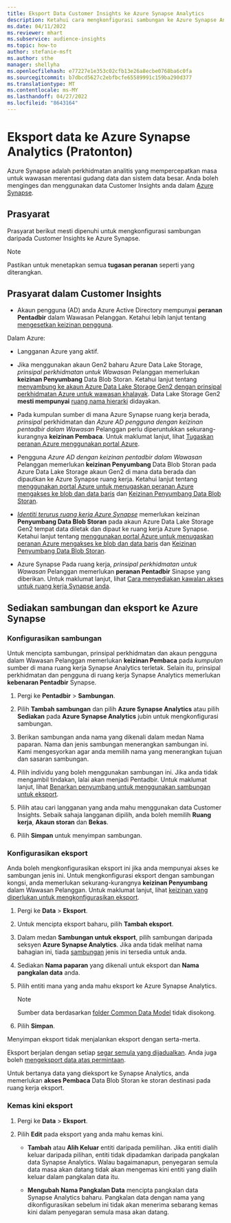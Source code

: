 ```yaml
---
title: Eksport Data Customer Insights ke Azure Synapse Analytics
description: Ketahui cara mengkonfigurasi sambungan ke Azure Synapse Analytics.
ms.date: 04/11/2022
ms.reviewer: mhart
ms.subservice: audience-insights
ms.topic: how-to
author: stefanie-msft
ms.author: sthe
manager: shellyha
ms.openlocfilehash: e77227e1e353c02cfb13e26a8ecbe0768ba6c0fa
ms.sourcegitcommit: b7dbcd5627c2ebfbcfe65589991c159ba290d377
ms.translationtype: MT
ms.contentlocale: ms-MY
ms.lasthandoff: 04/27/2022
ms.locfileid: "8643164"
---
```

# <a name="export-data-to-azure-synapse-analytics-preview"></a>Eksport data ke Azure Synapse Analytics (Pratonton)

Azure Synapse adalah perkhidmatan analitis yang mempercepatkan masa untuk wawasan merentasi gudang data dan sistem data besar. Anda boleh menginges dan menggunakan data Customer Insights anda dalam [Azure Synapse](/azure/synapse-analytics/overview-what-is).

## <a name="prerequisites"></a>Prasyarat

Prasyarat berikut mesti dipenuhi untuk mengkonfigurasi sambungan daripada Customer Insights ke Azure Synapse.

> [!NOTE]
> Pastikan untuk menetapkan semua **tugasan peranan** seperti yang diterangkan.  

## <a name="prerequisites-in-customer-insights"></a>Prasyarat dalam Customer Insights

* Akaun pengguna (AD) anda Azure Active Directory mempunyai **peranan Pentadbir** dalam Wawasan Pelanggan. Ketahui lebih lanjut tentang [mengesetkan keizinan pengguna](permissions.md#assign-roles-and-permissions).

Dalam Azure: 

- Langganan Azure yang aktif.

- Jika menggunakan akaun Gen2 baharu Azure Data Lake Storage, *prinsipal perkhidmatan untuk Wawasan* Pelanggan memerlukan **keizinan Penyumbang** Data Blob Storan. Ketahui lanjut tentang [menyambung ke akaun Azure Data Lake Storage Gen2 dengan prinsipal perkhidmatan Azure untuk wawasan khalayak](connect-service-principal.md). Data Lake Storage Gen2 **mesti mempunyai** [ruang nama hierarki](/azure/storage/blobs/data-lake-storage-namespace) didayakan.

- Pada kumpulan sumber di mana Azure Synapse ruang kerja berada, *prinsipal* perkhidmatan dan *Azure AD pengguna dengan keizinan pentadbir dalam Wawasan* Pelanggan perlu diperuntukkan sekurang-kurangnya **keizinan Pembaca**. Untuk maklumat lanjut, lihat [Tugaskan peranan Azure menggunakan portal Azure](/azure/role-based-access-control/role-assignments-portal).

- Pengguna *Azure AD dengan keizinan pentadbir dalam Wawasan* Pelanggan memerlukan **keizinan Penyumbang** Data Blob Storan pada Azure Data Lake Storage akaun Gen2 di mana data berada dan dipautkan ke Azure Synapse ruang kerja. Ketahui lanjut tentang [menggunakan portal Azure untuk menugaskan peranan Azure mengakses ke blob dan data baris](/azure/storage/common/storage-auth-aad-rbac-portal) dan [Keizinan Penyumbang Data Blob Storan](/azure/role-based-access-control/built-in-roles#storage-blob-data-contributor).

- *[Identiti terurus ruang kerja Azure Synapse](/azure/synapse-analytics/security/synapse-workspace-managed-identity)* memerlukan keizinan **Penyumbang Data Blob Storan** pada akaun Azure Data Lake Storage Gen2 tempat data diletak dan dipaut ke ruang kerja Azure Synapse. Ketahui lanjut tentang [menggunakan portal Azure untuk menugaskan peranan Azure mengakses ke blob dan data baris](/azure/storage/common/storage-auth-aad-rbac-portal) dan [Keizinan Penyumbang Data Blob Storan](/azure/role-based-access-control/built-in-roles#storage-blob-data-contributor).

- Azure Synapse Pada ruang kerja, *prinsipal perkhidmatan untuk Wawasan* Pelanggan memerlukan **peranan Pentadbir** Sinapse yang diberikan. Untuk maklumat lanjut, lihat [Cara menyediakan kawalan akses untuk ruang kerja Synapse anda](/azure/synapse-analytics/security/how-to-set-up-access-control).

## <a name="set-up-the-connection-and-export-to-azure-synapse"></a>Sediakan sambungan dan eksport ke Azure Synapse

### <a name="configure-a-connection"></a>Konfigurasikan sambungan

Untuk mencipta sambungan, prinsipal perkhidmatan dan akaun pengguna dalam Wawasan Pelanggan memerlukan **keizinan Pembaca** pada *kumpulan* sumber di mana ruang kerja Synapse Analytics terletak. Selain itu, prinsipal perkhidmatan dan pengguna di ruang kerja Synapse Analytics memerlukan **kebenaran Pentadbir** Synapse. 

1. Pergi ke **Pentadbir** > **Sambungan**.

1. Pilih **Tambah sambungan** dan pilih **Azure Synapse Analytics** atau pilih **Sediakan** pada **Azure Synapse Analytics** jubin untuk mengkonfigurasi sambungan.

1. Berikan sambungan anda nama yang dikenali dalam medan Nama paparan. Nama dan jenis sambungan menerangkan sambungan ini. Kami mengesyorkan agar anda memilih nama yang menerangkan tujuan dan sasaran sambungan.

1. Pilih individu yang boleh menggunakan sambungan ini. Jika anda tidak mengambil tindakan, lalai akan menjadi Pentadbir. Untuk maklumat lanjut, lihat [Benarkan penyumbang untuk menggunakan sambungan untuk eksport](connections.md#allow-contributors-to-use-a-connection-for-exports).

1. Pilih atau cari langganan yang anda mahu menggunakan data Customer Insights. Sebaik sahaja langganan dipilih, anda boleh memilih **Ruang kerja**, **Akaun storan** dan **Bekas**.

1. Pilih **Simpan** untuk menyimpan sambungan.

### <a name="configure-an-export"></a>Konfigurasikan eksport

Anda boleh mengkonfigurasikan eksport ini jika anda mempunyai akses ke sambungan jenis ini. Untuk mengkonfigurasi eksport dengan sambungan kongsi, anda memerlukan sekurang-kurangnya **keizinan Penyumbang** dalam Wawasan Pelanggan. Untuk maklumat lanjut, lihat [keizinan yang diperlukan untuk mengkonfigurasikan eksport](export-destinations.md#set-up-a-new-export).

1. Pergi ke **Data** > **Eksport**.

1. Untuk mencipta eksport baharu, pilih **Tambah eksport**.

1. Dalam medan **Sambungan untuk eksport**, pilih sambungan daripada seksyen **Azure Synapse Analytics**. Jika anda tidak melihat nama bahagian ini, tiada [sambungan](connections.md) jenis ini tersedia untuk anda.

1. Sediakan **Nama paparan** yang dikenali untuk eksport dan **Nama pangkalan data** anda.

1. Pilih entiti mana yang anda mahu eksport ke Azure Synapse Analytics.
   > [!NOTE]
   > Sumber data berdasarkan [folder Common Data Model](connect-common-data-model.md) tidak disokong.

2. Pilih **Simpan**.

Menyimpan eksport tidak menjalankan eksport dengan serta-merta.

Eksport berjalan dengan setiap [segar semula yang dijadualkan](system.md#schedule-tab). Anda juga boleh [mengeksport data atas permintaan](export-destinations.md#run-exports-on-demand).

Untuk bertanya data yang dieksport ke Synapse Analytics, anda memerlukan **akses Pembaca** Data Blob Storan ke storan destinasi pada ruang kerja eksport. 

### <a name="update-an-export"></a>Kemas kini eksport

1. Pergi ke **Data** > **Eksport**.

1. Pilih **Edit** pada eksport yang anda mahu kemas kini.

   - **Tambah** atau **Alih Keluar** entiti daripada pemilihan. Jika entiti dialih keluar daripada pilihan, entiti tidak dipadamkan daripada pangkalan data Synapse Analytics. Walau bagaimanapun, penyegaran semula data masa akan datang tidak akan mengemas kini entiti yang dialih keluar dalam pangkalan data itu.

   - **Mengubah Nama Pangkalan Data** mencipta pangkalan data Synapse Analytics baharu. Pangkalan data dengan nama yang dikonfigurasikan sebelum ini tidak akan menerima sebarang kemas kini dalam penyegaran semula masa akan datang.
